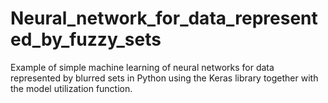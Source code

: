 # Neural_network_for_data_represented_by_fuzzy_sets
Example of simple machine learning of neural networks for data represented by blurred sets in Python using the Keras library together with the model utilization function.
